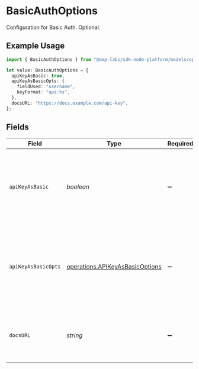 # BasicAuthOptions

Configuration for Basic Auth. Optional.

## Example Usage

```typescript
import { BasicAuthOptions } from "@amp-labs/sdk-node-platform/models/operations";

let value: BasicAuthOptions = {
  apiKeyAsBasic: true,
  apiKeyAsBasicOpts: {
    fieldUsed: "username",
    keyFormat: "api:%s",
  },
  docsURL: "https://docs.example.com/api-key",
};
```

## Fields

| Field                                                                                                   | Type                                                                                                    | Required                                                                                                | Description                                                                                             | Example                                                                                                 |
| ------------------------------------------------------------------------------------------------------- | ------------------------------------------------------------------------------------------------------- | ------------------------------------------------------------------------------------------------------- | ------------------------------------------------------------------------------------------------------- | ------------------------------------------------------------------------------------------------------- |
| `apiKeyAsBasic`                                                                                         | *boolean*                                                                                               | :heavy_minus_sign:                                                                                      | If true, the provider uses an API key which then gets encoded as a basic auth user:pass string.         | true                                                                                                    |
| `apiKeyAsBasicOpts`                                                                                     | [operations.APIKeyAsBasicOptions](../../models/operations/apikeyasbasicoptions.md)                      | :heavy_minus_sign:                                                                                      | when this object is present, it means that this provider uses Basic Auth to actually collect an API key |                                                                                                         |
| `docsURL`                                                                                               | *string*                                                                                                | :heavy_minus_sign:                                                                                      | URL with more information about how to get or use an API key.                                           | https://docs.example.com/api-key                                                                        |